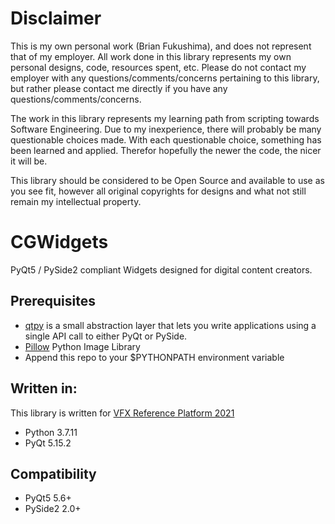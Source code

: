 # Disclaimer
This is my own personal work (Brian Fukushima), and does not represent that of my employer. 
All work done in this library represents my own personal designs, code, resources spent, etc.
Please do not contact my employer with any questions/comments/concerns pertaining to this
library, but rather please contact me directly if you have any questions/comments/concerns.


The work in this library represents my learning path from scripting towards Software Engineering.
Due to my inexperience, there will probably be many questionable choices made.  With each questionable
choice, something has been learned and applied.  Therefor hopefully the newer the code, the nicer it
will be.


This library should be considered to be Open Source and available to use as you see fit, however
all original copyrights for designs and what not still remain my intellectual property.


# CGWidgets
PyQt5 / PySide2 compliant Widgets designed for digital content creators.

## Prerequisites
  * [qtpy](https://pypi.org/project/QtPy/) is a small abstraction layer that lets you write applications using a single API call to either PyQt or PySide.
  * [Pillow](https://pypi.org/project/Pillow/) Python Image Library
  * Append this repo to your $PYTHONPATH environment variable

## Written in:
  This library is written for [VFX Reference Platform 2021](https://vfxplatform.com/)
  * Python 3.7.11
  * PyQt 5.15.2

## Compatibility
  * PyQt5 5.6+
  * PySide2 2.0+



